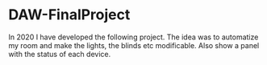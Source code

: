 # DAW-FinalProject

In 2020 I have developed the following project. The idea was to automatize my room and make the lights, the blinds etc modificable. Also show a panel with the status of each device. 
